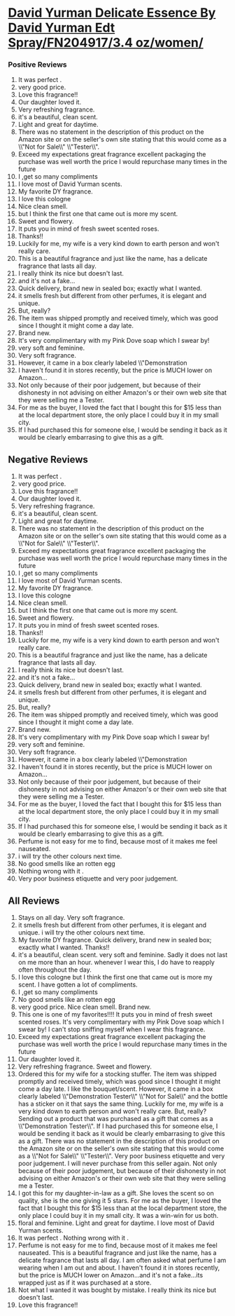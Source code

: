 # [David Yurman Delicate Essence By David Yurman Edt Spray/FN204917/3.4 oz/women/](https://products.checkmycream.com/products/David-Yurman-Delicate-Essence-By-David-Yurman-Edt-SprayFN2049173.4-ozwomen.html)

### Positive Reviews

<ol>
      <li>It was perfect .</li>
      <li>very good price.  </li>
      <li>Love this fragrance!!</li>
      <li>Our daughter loved it.</li>
      <li>Very refreshing fragrance.</li>
      <li>it&#x27;s a beautiful, clean scent.</li>
      <li>Light and great for daytime.</li>
      <li>There was no statement in the description of this product on the Amazon site or on the seller&#x27;s own site stating that this would come as a \\&quot;Not for Sale\\&quot; \\&quot;Tester\\&quot;.</li>
      <li>Exceed my expectations great fragrance excellent packaging the purchase was well worth the price I would repurchase many times in the future</li>
      <li>I ,get so many compliments</li>
      <li>I love most of David Yurman scents.</li>
      <li>My favorite DY fragrance.  </li>
      <li>I love this cologne</li>
      <li>Nice clean smell.  </li>
      <li>but I think the first one that came out is more my scent.</li>
      <li>Sweet and flowery.</li>
      <li>It puts you in mind of fresh sweet scented roses.</li>
      <li>Thanks!!</li>
      <li>Luckily for me, my wife is a very kind down to earth person and won&#x27;t really care.</li>
      <li>This is a beautiful fragrance and just like the name, has a delicate fragrance that lasts all day.</li>
      <li>I really think its nice but doesn&#x27;t last.</li>
      <li>and it&#x27;s not a fake...</li>
      <li>Quick delivery, brand new in sealed box; exactly what I wanted.  </li>
      <li>it smells fresh but different from other perfumes, it is elegant and unique.</li>
      <li>But, really?</li>
      <li>The item was shipped promptly and received timely, which was good since I thought it might come a day late.  </li>
      <li>Brand new.</li>
      <li>It&#x27;s very complimentary with my Pink Dove soap which I swear by!</li>
      <li>very soft and feminine.</li>
      <li>Very soft fragrance.</li>
      <li>However, it came in a box clearly labeled \\&quot;Demonstration</li>
      <li>I haven&#x27;t found it in stores recently, but the price is MUCH lower on Amazon...</li>
      <li>Not only because of their poor judgement, but because of their dishonesty in not advising on either Amazon&#x27;s or their own web site that they were selling me a Tester.</li>
      <li>For me as the buyer, I loved the fact that I bought this for $15 less than at the local department store, the only place I could buy it in my small city.</li>
      <li>If I had purchased this for someone else, I would be sending it back as it would be clearly embarrasing to give this as a gift.  </li>
</ol>


<h2>Negative Reviews</h2>
<ol>
<li> It was perfect .</li>
<li> very good price.  </li>
<li> Love this fragrance!!</li>
<li> Our daughter loved it.</li>
<li> Very refreshing fragrance.</li>
<li> it&#x27;s a beautiful, clean scent.</li>
<li> Light and great for daytime.</li>
<li> There was no statement in the description of this product on the Amazon site or on the seller&#x27;s own site stating that this would come as a \\&quot;Not for Sale\\&quot; \\&quot;Tester\\&quot;.</li>
<li> Exceed my expectations great fragrance excellent packaging the purchase was well worth the price I would repurchase many times in the future</li>
<li> I ,get so many compliments</li>
<li> I love most of David Yurman scents.</li>
<li> My favorite DY fragrance.  </li>
<li> I love this cologne</li>
<li> Nice clean smell.  </li>
<li> but I think the first one that came out is more my scent.</li>
<li> Sweet and flowery.</li>
<li> It puts you in mind of fresh sweet scented roses.</li>
<li> Thanks!!</li>
<li> Luckily for me, my wife is a very kind down to earth person and won&#x27;t really care.</li>
<li> This is a beautiful fragrance and just like the name, has a delicate fragrance that lasts all day.</li>
<li> I really think its nice but doesn&#x27;t last.</li>
<li> and it&#x27;s not a fake...</li>
<li> Quick delivery, brand new in sealed box; exactly what I wanted.  </li>
<li> it smells fresh but different from other perfumes, it is elegant and unique.</li>
<li> But, really?</li>
<li> The item was shipped promptly and received timely, which was good since I thought it might come a day late.  </li>
<li> Brand new.</li>
<li> It&#x27;s very complimentary with my Pink Dove soap which I swear by!</li>
<li> very soft and feminine.</li>
<li> Very soft fragrance.</li>
<li> However, it came in a box clearly labeled \\&quot;Demonstration</li>
<li> I haven&#x27;t found it in stores recently, but the price is MUCH lower on Amazon...</li>
<li> Not only because of their poor judgement, but because of their dishonesty in not advising on either Amazon&#x27;s or their own web site that they were selling me a Tester.</li>
<li> For me as the buyer, I loved the fact that I bought this for $15 less than at the local department store, the only place I could buy it in my small city.</li>
<li> If I had purchased this for someone else, I would be sending it back as it would be clearly embarrasing to give this as a gift.  </li>
<li> Perfume is not easy for me to find, because most of it makes me feel nauseated.</li>
<li> i will try the other colours next time.</li>
<li> No good smells like an rotten egg</li>
<li> Nothing wrong with it .</li>
<li> Very poor business etiquette and very poor judgement.  </li>
</ol>

<h2>All Reviews</h2>

<ol>
    <li> Stays on all day. Very soft fragrance.</li>
    <li> it smells fresh but different from other perfumes, it is elegant and unique. i will try the other colours next time.</li>
    <li> My favorite DY fragrance.  Quick delivery, brand new in sealed box; exactly what I wanted.  Thanks!!</li>
    <li> it&#x27;s a beautiful, clean scent. very soft and feminine. Sadly it does not last on me more than an hour. whenever I wear this, I do have to reapply often throughout the day.</li>
    <li> I love this cologne but I think the first one that came out is more my scent. I have gotten a lot of compliments.</li>
    <li> I ,get so many compliments</li>
    <li> No good smells like an rotten egg</li>
    <li> very good price.  Nice clean smell.  Brand new.</li>
    <li> This one is one of my favorites!!!! It puts you in mind of fresh sweet scented roses. It&#x27;s very complimentary with my Pink Dove soap which I swear by! I can&#x27;t stop sniffing myself when I wear this fragrance.</li>
    <li> Exceed my expectations great fragrance excellent packaging the purchase was well worth the price I would repurchase many times in the future</li>
    <li> Our daughter loved it.</li>
    <li> Very refreshing fragrance. Sweet and flowery.</li>
    <li> Ordered this for my wife for a stocking stuffer.  The item was shipped promptly and received timely, which was good since I thought it might come a day late.  I like the bouquet/scent.  However, it came in a box clearly labeled \\&quot;Demonstration Tester\\&quot;  \\&quot;Not for Sale\\&quot; and the bottle has a sticker on it that says the same thing.  Luckily for me, my wife is a very kind down to earth person and won&#x27;t really care. But, really? Sending out a product that was purchased as a gift that comes as a \\&quot;Demonstration Tester\\&quot;.  If I had purchased this for someone else, I would be sending it back as it would be clearly embarrasing to give this as a gift.  There was no statement in the description of this product on the Amazon site or on the seller&#x27;s own site stating that this would come as a \\&quot;Not for Sale\\&quot; \\&quot;Tester\\&quot;. Very poor business etiquette and very poor judgement.  I will never purchase from this seller again.  Not only because of their poor judgement, but because of their dishonesty in not advising on either Amazon&#x27;s or their own web site that they were selling me a Tester.</li>
    <li> I got this for my daughter-in-law as a gift. She loves the scent so on quality, she is the one giving it 5 stars. For me as the buyer, I loved the fact that I bought this for $15 less than at the local department store, the only place I could buy it in my small city. It was a win-win for us both.</li>
    <li> floral and feminine. Light and great for daytime. I love most of David Yurman scents.</li>
    <li> It was perfect . Nothing wrong with it .</li>
    <li> Perfume is not easy for me to find, because most of it makes me feel nauseated. This is a beautiful fragrance and just like the name, has a delicate fragrance that lasts all day. I am often asked what perfume I am wearing when I am out and about. I haven&#x27;t found it in stores recently, but the price is MUCH lower on Amazon...and it&#x27;s not a fake...its wrapped just as if it was purchased at a store.</li>
    <li> Not what I wanted it was bought by mistake. I really think its nice but doesn&#x27;t last.</li>
    <li> Love this fragrance!!</li>
</ol>




